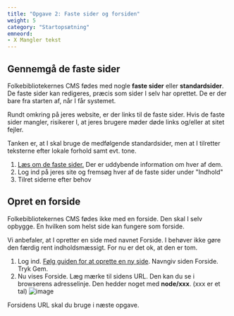 ```yaml
---
title: "Opgave 2: Faste sider og forsiden"
weight: 5
category: "Startopsætning"
emneord:
- X Mangler tekst
---
```


## Gennemgå de faste sider
Folkebibliotekernes CMS fødes med nogle **faste sider** eller **standardsider**. De faste sider kan redigeres, præcis som sider I selv har oprettet. De er der bare fra starten af, når I får systemet.

Rundt omkring på jeres website, er der links til de faste sider. Hvis de faste sider mangler, risikerer I, at jeres brugere møder døde links og/eller at sitet fejler.

Tanken er, at I skal bruge de medfølgende standardsider, men at I tilretter teksterne efter lokale forhold samt evt. tone.

1. [Læs om de faste sider.](https://danskernesdigitalebibliotek.github.io/folkebibliotekernes_cms_manual/main/indhold/om-faste-sider/) Der er uddybende information om hver af dem.
2. Log ind på jeres site og fremsøg hver af de faste sider under "Indhold"
3. Tilret siderne efter behov

## Opret en forside
Folkebibliotekernes CMS fødes ikke med en forside. Den skal I selv opbygge. En hvilken som helst side kan fungere som forside.

Vi anbefaler, at I opretter en side med navnet Forside. I behøver ikke gøre den færdig rent indholdsmæssigt. For nu er det ok, at den er tom. 
1. Log ind. [Følg guiden for at oprette en ny side](https://danskernesdigitalebibliotek.github.io/folkebibliotekernes_cms_manual/main/indhold/side/). Navngiv siden Forside. Tryk Gem.
2. Nu vises Forside. Læg mærke til sidens URL. Den kan du se i browserens adresselinje. Den hedder noget med **node/xxx**. (xxx er et tal)
![image](https://github.com/danskernesdigitalebibliotek/folkebibliotekernes_cms_manual/assets/1641342/69bc79be-20e9-42a6-a10f-18cb52aff1b7)


Forsidens URL skal du bruge i næste opgave.



